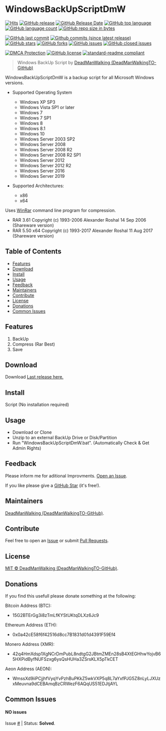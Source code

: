 # WindowsBackUpScriptDmW
[![Hits](https://hits.sh/github.com/DeadManWalkingTO/WindowsBackUpScriptDmW.svg?style=plastic&label=HitCount)](../../)
[![GitHub release](https://img.shields.io/github/release/DeadManWalkingTO/WindowsBackUpScriptDmW/all.svg)](../../releases/latest)
[![GitHub Release Date](https://img.shields.io/github/release-date-pre/DeadManWalkingTO/WindowsBackUpScriptDmW.svg)](../../releases/latest)
[![GitHub top language](https://img.shields.io/github/languages/top/DeadManWalkingTO/WindowsBackUpScriptDmW.svg)](../../)
[![GitHub language count](https://img.shields.io/github/languages/count/DeadManWalkingTO/WindowsBackUpScriptDmW.svg)](../../)
[![GitHub repo size in bytes](https://img.shields.io/github/repo-size/DeadManWalkingTO/WindowsBackUpScriptDmW.svg)](../../)

[![GitHub last commit](https://img.shields.io/github/last-commit/DeadManWalkingTO/WindowsBackUpScriptDmW.svg)](../../)
[![Github commits (since latest release)](https://img.shields.io/github/commits-since/DeadManWalkingTO/WindowsBackUpScriptDmW/latest.svg)](../../)
[![GitHub stars](https://img.shields.io/github/stars/DeadManWalkingTO/WindowsBackUpScriptDmW.svg)](../../stargazers)
[![GitHub forks](https://img.shields.io/github/forks/DeadManWalkingTO/WindowsBackUpScriptDmW.svg)](../../network)
[![GitHub issues](https://img.shields.io/github/issues/DeadManWalkingTO/WindowsBackUpScriptDmW.svg)](../../issues)
[![GitHub closed issues](https://img.shields.io/github/issues-closed/DeadManWalkingTO/WindowsBackUpScriptDmW.svg)](../../issues)

[![DMCA Protection](https://img.shields.io/badge/DMCA-Protected-brightgreen.svg)](https://www.dmca.com/Takedowns.aspx?r=m)
[![GitHub license](https://img.shields.io/github/license/DeadManWalkingTO/WindowsBackUpScriptDmW.svg)](./LICENSE)
[![standard-readme compliant](https://img.shields.io/badge/readme%20style-standard-brightgreen.svg)](./README.md)

> Windows BackUp Script by [DeadManWalking (DeadManWalkingTO-GitHub)](https://github.com/DeadManWalkingTO)

WindowsBackUpScriptDmW is a backup script for all Microsoft Windows versions. 

- Supported Operating System
  - Windows XP SP3
  - Windows Vista SP1 or later
  - Windows 7
  - Windows 7 SP1
  - Windows 8
  - Windows 8.1
  - Windows 10
  - Windows Server 2003 SP2
  - Windows Server 2008
  - Windows Server 2008 R2
  - Windows Server 2008 R2 SP1
  - Windows Server 2012
  - Windows Server 2012 R2
  - Windows Server 2016
  - Windows Server 2019
  
- Supported Architectures:
  - x86
  - x64

Uses [WinRar](https://www.win-rar.com) command line program for compression.
- RAR 3.61   Copyright (c) 1993-2006 Alexander Roshal   14 Sep 2006 (Shareware version)
- RAR 5.50 x64   Copyright (c) 1993-2017 Alexander Roshal   11 Aug 2017 (Shareware version)

## Table of Contents
- [Features](#features)
- [Download](#download)
- [Install](#install)
- [Usage](#usage)
- [Feedback](#feedback)
- [Maintainers](#maintainers)
- [Contribute](#contribute)
- [License](#license)
- [Donations](#donations)
- [Common Issues](#common-issues)

## Features
1. BackUp
2. Compress (Rar Best)
3. Save

## Download
Download [Last release here.](../../releases/latest)

## Install
Script (No installation required)

## Usage
* Download or Clone
* Unzip to an external BackUp Drive or Disk/Partition
* Run "WindowsBackUpScriptDmW.bat". (Automatically Check & Get Admin Rights)

## Feedback
Please inform me for aditional Improvments. [Open an Issue](../../issues).

If you like please give a [GitHub Star](../../stargazers) (it's free!).

## Maintainers
[DeadManWalking (DeadManWalkingTO-GitHub)](https://github.com/DeadManWalkingTO).

## Contribute
Feel free to open an [Issue](../../issues/new) or submit [Pull Requests](../../pulls).

## License
[MIT © DeadManWalking (DeadManWalkingTO-GitHub)](./LICENSE).

## Donations
If you find this usefull please donate something at the following:

Bitcoin Address (BTC):
* 15G2BTErGg3i8zTmLfKYStUKtqDLXz6Jc9

Ethereum Address (ETH):
* 0x0a42cE58f6f42516d8cc7B1831d01d4391F59Ef4

Monero Address (XMR):
* 42q4HmXdsp1XgNCrDmPubL8ndtgG2JBtmZMEn28sB4XtEGHhwYojvB65HXPidByfNUFSzxg6ysQsHUHa3ZSrsKLX5pTkCET

Aeon Address (AEON):
* WmssXd9iiPCjjhfVyqYvPzhBuPKkZ5wkVXP5q8L7aYxfPJG5Z8nLyLJXUzxMeuvna9dCEBAmqBzCRWezF6AQqUS51EDJtjAYL

## Common Issues

#### NO issues
Issue [#](../../issues/) | Status: **Solved**.
